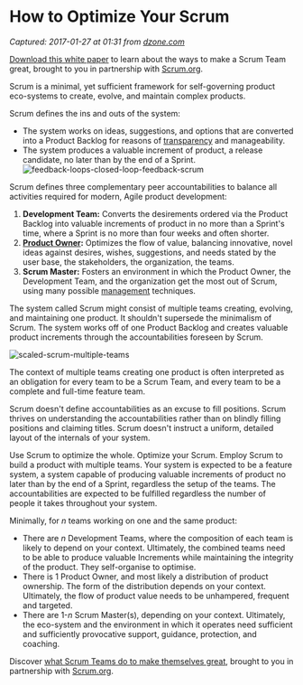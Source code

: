 # How to Optimize Your Scrum

_Captured: 2017-01-27 at 01:31 from [dzone.com](https://dzone.com/articles/optimise-your-scrum?edition=264899&utm_source=Daily%20Digest&utm_medium=email&utm_campaign=dd%202017-01-25)_

[Download this white paper](https://dzone.com/go?i=150025&u=https%3A%2F%2Fwww.scrum.org%2FAbout%2FAll-Articles%2FarticleType%2FArticleView%2FarticleId%2F1029%2FCharacteristics-of-a-Great-Scrum-Team%3Futm_source%3DDZone%26utm_medium%3DArticle%26utm_campaign%3DGreatScrumTeam) to learn about the ways to make a Scrum Team great, brought to you in partnership with [Scrum.org](https://dzone.com/go?i=150025&u=https%3A%2F%2Fwww.scrum.org%2FAbout%2FAll-Articles%2FarticleType%2FArticleView%2FarticleId%2F1029%2FCharacteristics-of-a-Great-Scrum-Team%3Futm_source%3DDZone%26utm_medium%3DArticle%26utm_campaign%3DGreatScrumTeam).

Scrum is a minimal, yet sufficient framework for self-governing product eco-systems to create, evolve, and maintain complex products.

Scrum defines the ins and outs of the system:

  * The system works on ideas, suggestions, and options that are converted into a Product Backlog for reasons of [transparency](https://guntherverheyen.com/2015/12/11/product-backlog-upholds-transparency/) and manageability.
  * The system produces a valuable increment of product, a release candidate, no later than by the end of a Sprint.
![feedback-loops-closed-loop-feedback-scrum](https://ullizee.files.wordpress.com/2017/01/feedback-loops-closed-loop-feedback-scrum.png?w=682&h=216)

Scrum defines three complementary peer accountabilities to balance all activities required for modern, Agile product development:

  1. **Development Team:** Converts the desirements ordered via the Product Backlog into valuable increments of product in no more than a Sprint's time, where a Sprint is no more than four weeks and often shorter.
  2. **[Product Owner](https://guntherverheyen.com/2015/10/22/product-owner-role-summary/):** Optimizes the flow of value, balancing innovative, novel ideas against desires, wishes, suggestions, and needs stated by the user base, the stakeholders, the organization, the teams.
  3. **Scrum Master:** Fosters an environment in which the Product Owner, the Development Team, and the organization get the most out of Scrum, using many possible [management](https://guntherverheyen.com/2014/11/26/scrum-master-a-manager/) techniques.

The system called Scrum might consist of multiple teams creating, evolving, and maintaining one product. It shouldn't supersede the minimalism of Scrum. The system works off of one Product Backlog and creates valuable product increments through the accountabilities foreseen by Scrum.

![scaled-scrum-multiple-teams](https://ullizee.files.wordpress.com/2017/01/scaled-scrum-multiple-teams.png?w=682&h=484)

The context of multiple teams creating one product is often interpreted as an obligation for every team to be a Scrum Team, and every team to be a complete and full-time feature team.

Scrum doesn't define accountabilities as an excuse to fill positions. Scrum thrives on understanding the accountabilities rather than on blindly filling positions and claiming titles. Scrum doesn't instruct a uniform, detailed layout of the internals of your system.

Use Scrum to optimize the whole. Optimize your Scrum. Employ Scrum to build a product with multiple teams. Your system is expected to be a feature system, a system capable of producing valuable increments of product no later than by the end of a Sprint, regardless the setup of the teams. The accountabilities are expected to be fulfilled regardless the number of people it takes throughout your system.

Minimally, for _n_ teams working on one and the same product:

  * There are _n_ Development Teams, where the composition of each team is likely to depend on your context. Ultimately, the combined teams need to be able to produce valuable Increments while maintaining the integrity of the product. They self-organise to optimise.
  * There is 1 Product Owner, and most likely a distribution of product ownership. The form of the distribution depends on your context. Ultimately, the flow of product value needs to be unhampered, frequent and targeted.
  * There are 1-_n_ Scrum Master(s), depending on your context. Ultimately, the eco-system and the environment in which it operates need sufficient and sufficiently provocative support, guidance, protection, and coaching.

Discover [what Scrum Teams do to make themselves great](https://dzone.com/go?i=150024&u=https%3A%2F%2Fwww.scrum.org%2FAbout%2FAll-Articles%2FarticleType%2FArticleView%2FarticleId%2F1029%2FCharacteristics-of-a-Great-Scrum-Team%3Futm_source%3DDZone%26utm_medium%3DArticle%26utm_campaign%3DGreatScrumTeam), brought to you in partnership with [Scrum.org](https://dzone.com/go?i=150024&u=https%3A%2F%2Fwww.scrum.org%2FAbout%2FAll-Articles%2FarticleType%2FArticleView%2FarticleId%2F1029%2FCharacteristics-of-a-Great-Scrum-Team%3Futm_source%3DDZone%26utm_medium%3DArticle%26utm_campaign%3DGreatScrumTeam).

